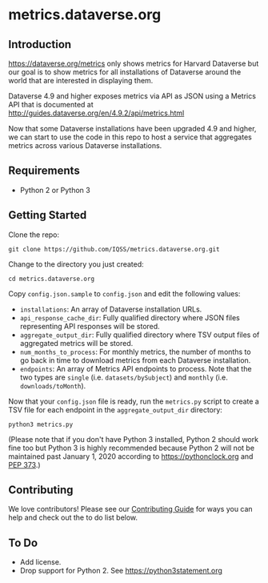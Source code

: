 # metrics.dataverse.org

## Introduction

https://dataverse.org/metrics only shows metrics for Harvard Dataverse but our goal is to show metrics for all installations of Dataverse around the world that are interested in displaying them.

Dataverse 4.9 and higher exposes metrics via API as JSON using a Metrics API that is documented at http://guides.dataverse.org/en/4.9.2/api/metrics.html

Now that some Dataverse installations have been upgraded 4.9 and higher, we can start to use the code in this repo to host a service that aggregates metrics across various Dataverse installations.

## Requirements

- Python 2 or Python 3

## Getting Started

Clone the repo:

    git clone https://github.com/IQSS/metrics.dataverse.org.git

Change to the directory you just created:

    cd metrics.dataverse.org

Copy `config.json.sample` to `config.json` and edit the following values:

- `installations`: An array of Dataverse installation URLs.
- `api_response_cache_dir`: Fully qualified directory where JSON files representing API responses will be stored.
- `aggregate_output_dir`: Fully qualified directory where TSV output files of aggregated metrics will be stored.
- `num_months_to_process`: For monthly metrics, the number of months to go back in time to download metrics from each Dataverse installation.
- `endpoints`: An array of Metrics API endpoints to process. Note that the two types are `single` (i.e. `datasets/bySubject`) and `monthly` (i.e. `downloads/toMonth`).

Now that your `config.json` file is ready, run the `metrics.py` script to create a TSV file for each endpoint in the `aggregate_output_dir` directory:

    python3 metrics.py

(Please note that if you don't have Python 3 installed, Python 2 should work fine too but Python 3 is highly recommended because Python 2 will not be maintained past January 1, 2020 according to https://pythonclock.org and [PEP 373][].)

## Contributing

We love contributors! Please see our [Contributing Guide][] for ways you can help and check out the to do list below.

## To Do

- Add license.
- Drop support for Python 2. See https://python3statement.org

[Contributing Guide]: CONTRIBUTING.md
[PEP 373]: https://www.python.org/dev/peps/pep-0373/
